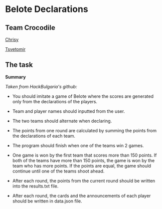 # Belote Declarations

Team **Crocodile**
------------------

[Chrisy](https://github.com/hpmalinova)

[Tsvetomir](https://github.com/TsvetomirTsvetkov)

The task
--------

**Summary**

*Taken from HackBulgaria's github:*

- You should imitate a game of Belote where the scores are generated only from the declarations of the players.

- Team and player names should inputted from the user.

- The two teams should alternate when declaring. 

- The points from one round are calculated by summing the points from the declarations of each team.

- The program should finish when one of the teams win 2 games.

- One game is won by the first team that scores more than 150 points. If both of the teams have more than 150 points, the game is won by the team who has more points. If the points are equal, the game should continue until one of the teams shoot ahead.

- After each round, the points from the current round should be written into the results.txt file.

- After each round, the cards and the announcements of each player should be written in data.json file.